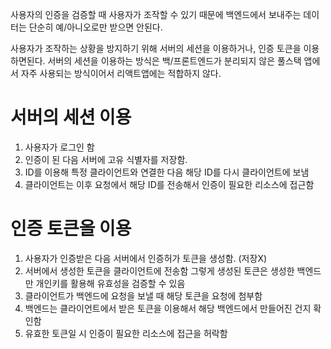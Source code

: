 사용자의 인증을 검증할 때 사용자가 조작할 수 있기 때문에 백엔드에서 보내주는 데이터는 단순히 예/아니오로만 받으면 안된다.

사용자가 조작하는 상황을 방지하기 위해 서버의 세션을 이용하거나, 인증 토큰을 이용하면된다.
서버의 세션을 이용하는 방식은 백/프론트엔드가 분리되지 않은 풀스택 앱에서 자주 사용되는 방식이어서
리액트앱에는 적합하지 않다.

# 서버의 세션 이용
1. 사용자가 로그인 함
2. 인증이 된 다음 서버에 고유 식별자를 저장함.
3. ID를 이용해 특정 클라이언트와 연결한 다음 해당 ID를 다시 클라이언트에 보냄
4. 클라이언트는 이후 요청에서 해당 ID를 전송해서 인증이 필요한 리소스에 접근함

# 인증 토큰을 이용
1. 사용자가 인증받은 다음 서버에서 인증허가 토큰을 생성함. (저장X)
2. 서버에서 생성한 토큰을 클라이언트에 전송함
   그렇게 생성된 토큰은 생성한 백엔드만 개인키를 활용해 유효성을 검증할 수 있음
3. 클라이언트가 백엔드에 요청을 보낼 때 해당 토큰을 요청에 첨부함
4. 백엔드는 클라이언트에서 받은 토큰을 이용해서 해당 백엔드에서 만들어진 건지 확인함
5. 유효한 토큰일 시 인증이 필요한 리소스에 접근을 허락함